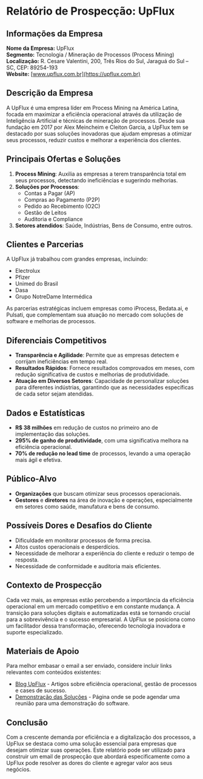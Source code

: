 # Relatório de Prospecção: UpFlux

## Informações da Empresa

**Nome da Empresa:** UpFlux  
**Segmento:** Tecnologia / Mineração de Processos (Process Mining)  
**Localização:** R. Cesare Valentini, 200, Três Rios do Sul, Jaraguá do Sul – SC, CEP: 89254-193  
**Website:** [www.upflux.com.br](https://upflux.com.br)

## Descrição da Empresa
A UpFlux é uma empresa líder em Process Mining na América Latina, focada em maximizar a eficiência operacional através da utilização de Inteligência Artificial e técnicas de mineração de processos. Desde sua fundação em 2017 por Alex Meincheim e Cleiton Garcia, a UpFlux tem se destacado por suas soluções inovadoras que ajudam empresas a otimizar seus processos, reduzir custos e melhorar a experiência dos clientes.

## Principais Ofertas e Soluções
1. **Process Mining**: Auxilia as empresas a terem transparência total em seus processos, detectando ineficiências e sugerindo melhorias.
2. **Soluções por Processos**:
   - Contas a Pagar (AP)
   - Compras ao Pagamento (P2P)
   - Pedido ao Recebimento (O2C)
   - Gestão de Leitos
   - Auditoria e Compliance
3. **Setores atendidos**: Saúde, Indústrias, Bens de Consumo, entre outros.

## Clientes e Parcerias
A UpFlux já trabalhou com grandes empresas, incluindo:
- Electrolux
- Pfizer
- Unimed do Brasil
- Dasa
- Grupo NotreDame Intermédica

As parcerias estratégicas incluem empresas como iProcess, Bedata.ai, e Pulsati, que complementam sua atuação no mercado com soluções de software e melhorias de processos.

## Diferenciais Competitivos
- **Transparência e Agilidade**: Permite que as empresas detectem e corrijam ineficiências em tempo real.
- **Resultados Rápidos**: Fornece resultados comprovados em meses, com redução significativa de custos e melhorias de produtividade.
- **Atuação em Diversos Setores**: Capacidade de personalizar soluções para diferentes indústrias, garantindo que as necessidades específicas de cada setor sejam atendidas.

## Dados e Estatísticas
- **R$ 38 milhões** em redução de custos no primeiro ano de implementação das soluções.
- **295% de ganho de produtividade**, com uma significativa melhora na eficiência operacional.
- **70% de redução no lead time** de processos, levando a uma operação mais ágil e efetiva.

## Público-Alvo
- **Organizações** que buscam otimizar seus processos operacionais.
- **Gestores** e **diretores** na área de inovação e operações, especialmente em setores como saúde, manufatura e bens de consumo.

## Possíveis Dores e Desafios do Cliente
- Dificuldade em monitorar processos de forma precisa.
- Altos custos operacionais e desperdícios.
- Necessidade de melhorar a experiência do cliente e reduzir o tempo de resposta.
- Necessidade de conformidade e auditoria mais eficientes.

## Contexto de Prospecção
Cada vez mais, as empresas estão percebendo a importância da eficiência operacional em um mercado competitivo e em constante mudança. A transição para soluções digitais e automatizadas está se tornando crucial para a sobrevivência e o sucesso empresarial. A UpFlux se posiciona como um facilitador dessa transformação, oferecendo tecnologia inovadora e suporte especializado.

## Materiais de Apoio
Para melhor embasar o email a ser enviado, considere incluir links relevantes com conteúdos existentes:
- [Blog UpFlux](https://upflux.com.br/blog) - Artigos sobre eficiência operacional, gestão de processos e cases de sucesso.
- [Demonstração das Soluções](https://upflux.com.br/demonstracao) - Página onde se pode agendar uma reunião para uma demonstração do software.

## Conclusão
Com a crescente demanda por eficiência e a digitalização dos processos, a UpFlux se destaca como uma solução essencial para empresas que desejam otimizar suas operações. Este relatório pode ser utilizado para construir um email de prospecção que abordará especificamente como a UpFlux pode resolver as dores do cliente e agregar valor aos seus negócios.